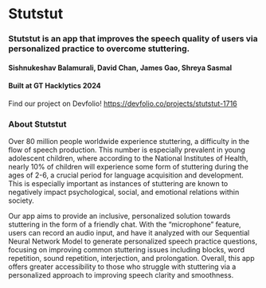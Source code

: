 # Stutstut
### Stutstut is an app that improves the speech quality of users via personalized practice to overcome stuttering.
#### Sishnukeshav Balamurali, David Chan, James Gao, Shreya Sasmal
#### Built at GT Hacklytics 2024

Find our project on Devfolio!
https://devfolio.co/projects/stutstut-1716

### About Stutstut
Over 80 million people worldwide experience stuttering, a difficulty in the flow of speech production. This number is especially prevalent in young adolescent children, where according to the National Institutes of Health, nearly 10% of children will experience some form of stuttering during the ages of 2-6, a crucial period for language acquisition and development. This is especially important as instances of stuttering are known to negatively impact psychological, social, and emotional relations within society.

Our app aims to provide an inclusive, personalized solution towards stuttering in the form of a friendly chat. With the “microphone” feature, users can record an audio input, and have it analyzed with our Sequential Neural Network Model to generate personalized speech practice questions, focusing on improving common stuttering issues including blocks, word repetition, sound repetition, interjection, and prolongation. Overall, this app offers greater accessibility to those who struggle with stuttering via a personalized approach to improving speech clarity and smoothness.